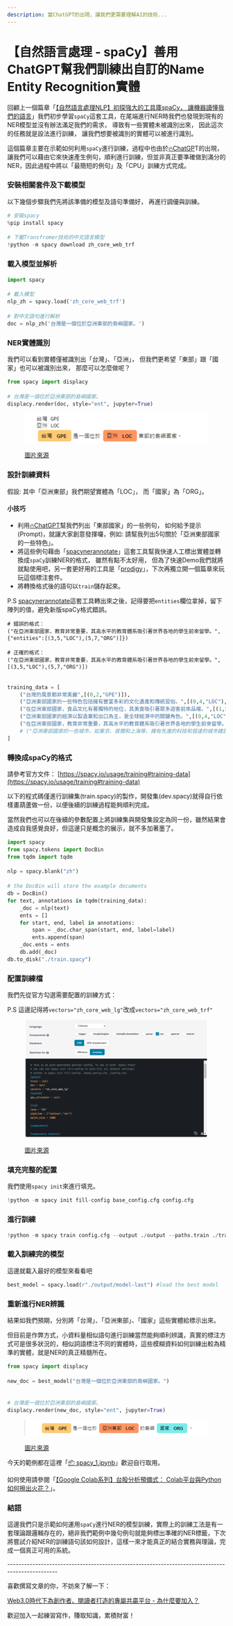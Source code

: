 ```yaml
---
description: 當ChatGPT的出現，讓我們更需要理解AI的技術...
---
```


# 【自然語言處理 - spaCy】善用ChatGPT幫我們訓練出自訂的Name Entity Recognition實體

回顧上一個篇章「[【自然語言處理NLP】初探強大的工具庫spaCy， 讓機器讀懂我們的語言](https://colab.research.google.com/drive/1AOvwc6ZJswAFyPvggRfOwy4UD9rhvlgc)」我們初步學習`spaCy`這套工具，在尾端進行NER時我們也發現到現有的NER模型並沒有辦法滿足我們的需求， 導致有一些實體未被識別出來， 因此這次的任務就是設法進行訓練， 讓我們想要被識別的實體可以被進行識別。



這個篇章主要在示範如何利用`spaCy`進行訓練，過程中也由於[🔥ChatGP](https://chat.openai.com/)T的出現，讓我們可以藉由它來快速產生例句，順利進行訓練，但並非真正要準確做到滿分的NER，因此過程中將以「最簡短的例句」及「CPU」訓練方式完成。



### 安裝相關套件及下載模型

以下幾個步驟我們先將該準備的模型及語句準備好， 再進行調優與訓練。



```python
# 安裝spacy
%pip install spacy

# 下載Transfromer技術的中文語言模型
!python -m spacy download zh_core_web_trf
```

### 載入模型並解析

```python
import spacy

# 載入模型
nlp_zh = spacy.load('zh_core_web_trf')

# 對中文語句進行解析
doc = nlp_zh('台灣是一個位於亞洲東部的島嶼國家。')
```

### NER實體識別

我們可以看到實體僅被識別出「台灣」、「亞洲」， 但我們更希望「東部」跟「國家」也可以被識別出來， 那麼可以怎麼做呢？

```python
from spacy import displacy
     
# 台灣是一個位於亞洲東部的島嶼國家。
displacy.render(doc, style="ent", jupyter=True)
```

<figure><img src="../.gitbook/assets/ner.png" alt=""><figcaption><p><a href="https://www.potatomedia.co/s/fTyoEZy">圖片來源</a></p></figcaption></figure>

### 設計訓練資料

假設: 其中「亞洲東部」我們期望實體為「LOC」， 而「國家」為「ORG」。

#### 小技巧

* 利用[🔥ChatGPT](https://chat.openai.com/)幫我們列出「東部國家」的一些例句， 如何給予提示(Prompt)，就讓大家創意發揮囉，例如: 請幫我列出5句關於「亞洲東部國家的一些特色」。
* 將這些例句藉由「[spacynerannotate](https://agateteam.org/spacynerannotate/)」這套工具幫我快速人工標出實體並轉換成`spaCy`訓練NER的格式， 雖然有點不太好用， 但為了快速Demo我們就將就點使用吧，另一套更好用的工具是「[prodigy](https://prodi.gy/)」，下次再獨立開一個篇章來玩玩這個標注套件。
* 將轉換格式後的語句以`train`儲存起來。

P.S [spacynerannotate](https://agateteam.org/spacynerannotate/)這套工具轉出來之後，記得要把`entities`欄位拿掉，留下陣列的值，避免新版spaCy格式錯誤。

```
# 錯誤的格式：
("在亞洲東部國家，教育非常重要，其高水平的教育體系吸引著世界各地的學生前來留學。",{"entities":[(3,5,"LOC"),(5,7,"ORG")]})

# 正確的格式：
("在亞洲東部國家，教育非常重要，其高水平的教育體系吸引著世界各地的學生前來留學。",[(3,5,"LOC"),(5,7,"ORG")])
```

```python

training_data = [
    ("台灣的風景都非常美麗",[(0,2,"GPE")]),
    ("亞洲東部國家的一些特色包括擁有豐富多彩的文化遺產和傳統習俗。",[(0,4,"LOC"),(4,6,"ORG")]),
    ("在亞洲東部國家，食品文化有著獨特的地位，其美食吸引著眾多遊客前來品嚐。",[(1,5,"LOC"),(5,7,"ORG")]),
    ("亞洲東部國家的經濟以製造業和出口為主，是全球經濟中的關鍵角色。",[(0,4,"LOC"),(4,6,"ORG")]),
    ("在亞洲東部國家，教育非常重要，其高水平的教育體系吸引著世界各地的學生前來留學。",[(3,5,"LOC"),(5,7,"ORG")]),
    # ("亞洲東部國家的一些城市，如東京、首爾和上海等，擁有先進的科技和發達的城市建設，是現代化的代表。",[(2,4,"LOC"),(4,6,"ORG"),(13,15,"ORG"),(16,18,"ORG"),(19,21,"ORG")]),
]
```

### 轉換成spaCy的格式

請參考官方文件： [https://spacy.io/usage/training#training-data](https://spacy.io/usage/training#training-data)

以下的程式碼僅進行訓練集(train.spacy)的製作，開發集(dev.spacy)就得自行依樣畫葫蘆做一份，以便後續的訓練過程能夠順利完成。

當然我們也可以在後續的參數配置上將訓練集與開發集設定為同一份，雖然結果會造成自我感覺良好，但這邊只是概念的展示，就不多加著墨了。

```python
import spacy
from spacy.tokens import DocBin
from tqdm import tqdm

nlp = spacy.blank("zh")

# the DocBin will store the example documents
db = DocBin()
for text, annotations in tqdm(training_data):
    _doc = nlp(text)
    ents = []
    for start, end, label in annotations:
        span = _doc.char_span(start, end, label=label)
        ents.append(span)
    _doc.ents = ents
    db.add(_doc)
db.to_disk("./train.spacy")
```

### 配置訓練檔

我們先從官方勾選需要配置的訓練方式：

P.S 這邊記得將`vectors="zh_core_web_lg"`改成`vectors="zh_core_web_trf"`

<figure><img src="../.gitbook/assets/config.png" alt=""><figcaption><p><a href="https://www.potatomedia.co/s/fTyoEZy">圖片來源</a></p></figcaption></figure>

### 填充完整的配置

我們使用`spacy init`來進行填充。

```python
!python -m spacy init fill-config base_config.cfg config.cfg
```

### 進行訓練

```python
!python -m spacy train config.cfg --output ./output --paths.train ./train.spacy --paths.dev ./train.spacy
```

### 載入訓練完的模型

這邊就載入最好的模型來看看吧

```python
best_model = spacy.load(r"./output/model-last") #load the best model
```

### 重新進行NER辨識

結果如我們預期，分別將「台灣」、「亞洲東部」、「國家」這些實體給標示出來。

但目前是作弊方式，小資料量相似語句進行訓練當然能夠順利辨識，真實的標注方式可是很多狀況的，相似詞語標注不同的實體時，這些模糊資料如何訓練出較為精準的實體，就是NER的真正精髓所在。

```python
from spacy import displacy

new_doc = best_model("台灣是一個位於亞洲東部的島嶼國家。")


# 台灣是一個位於亞洲東部的島嶼國家。
displacy.render(new_doc, style="ent", jupyter=True)
```

<figure><img src="../.gitbook/assets/result.png" alt=""><figcaption><p><a href="https://www.potatomedia.co/s/fTyoEZy">圖片來源</a></p></figcaption></figure>



今天的範例都在這裡「[📦 spacy\_1.ipynb](https://github.com/weihanchen/google-colab-python-learn/blob/main/jupyter-examples/spacy\_1.ipynb)」歡迎自行取用。

如何使用請參閱「[【Google Colab系列】台股分析預備式： Colab平台與Python如何擦出火花？](https://www.potatomedia.co/s/aNLHZe3S)」。

### 結語

這邊我們只是示範如何運用`spaCy`進行NER的模型訓練，實際上的訓練工法是有一套理論跟邏輯存在的，絕非我們範例中幾句例句就能夠標出準確的NER標籤，下次將嘗試介紹NER的訓練語句該如何設計，這樣一來才能真正的結合實務與理論，完成一個真正可用的系統。



\------------------------------------------------------------------------------------------------

喜歡撰寫文章的你，不妨來了解一下：

[Web3.0時代下為創作者、閱讀者打造的專屬共贏平台 - 為什麼要加入？](https://www.potatomedia.co/s/2PmFxsq)

歡迎加入一起練習寫作，賺取知識，累積財富！
